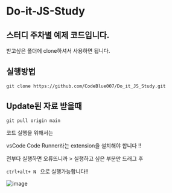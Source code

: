 # Do-it-JS-Study

## 스터디 주차별 예제 코드입니다.
받고싶은 폴더에 clone하셔서 사용하면 됩니다. 

## 실행방법
```git clone https://github.com/CodeBlue007/Do_it_JS_Study.git ```

## Update된 자료 받을때
```git pull origin main ```


코드 실행을 위해서는 

vsCode Code Runner라는 extension을 설치해야 합니다 !!

전부다 실행하면 오류뜨니까 > 실행하고 싶은 부분만 드래그 후 

```ctrl+alt+ N ``` 으로 실행가능합니다!!


![image](https://user-images.githubusercontent.com/81899298/222340047-da67a722-cd83-4047-8c93-8ed6d86f4a77.png)
